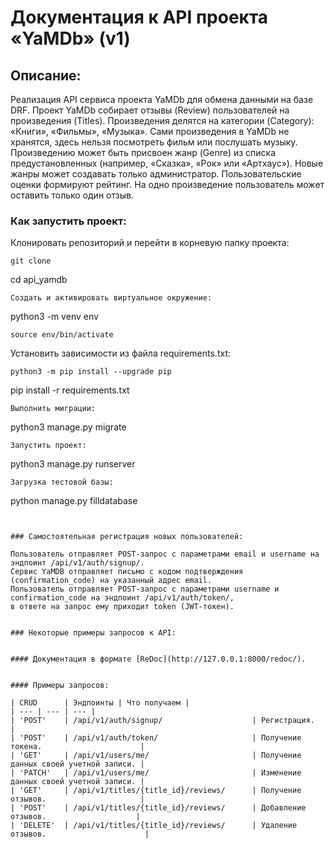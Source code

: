 # Документация к API проекта «YaMDb» (v1) 


## Описание: 

Реализация API сервиса проекта YaMDb для обмена данными на базе DRF. Проект YaMDb cобирает отзывы (Review) пользователей на произведения (Titles). Произведения делятся на категории (Category): «Книги», «Фильмы», «Музыка». Сами произведения в YaMDb не хранятся, здесь нельзя посмотреть фильм или послушать музыку. 
Произведению может быть присвоен жанр (Genre) из списка предустановленных (например, «Сказка», «Рок» или «Артхаус»). Новые жанры может создавать только администратор. Пользовательские оценки формируют рейтинг. На одно произведение пользователь может оставить только один отзыв. 

 
### Как запустить проект: 

Клонировать репозиторий и перейти в корневую папку проекта: 
``` 
git clone 
```  
cd api_yamdb 
``` 
Cоздать и активировать виртуальное окружение: 
``` 
python3 -m venv env 
``` 
source env/bin/activate 
``` 
Установить зависимости из файла requirements.txt: 
``` 
python3 -m pip install --upgrade pip 
``` 
pip install -r requirements.txt  
``` 
Выполнить миграции: 
```  
python3 manage.py migrate 
``` 
Запустить проект: 
``` 
python3 manage.py runserver 
```  
Загрузка тестовой базы: 
``` 
python manage.py filldatabase 
``` 


### Самостоятельная регистрация новых пользователей: 

Пользователь отправляет POST-запрос с параметрами email и username на эндпоинт /api/v1/auth/signup/. 
Сервис YaMDB отправляет письмо с кодом подтверждения (confirmation_code) на указанный адрес email.
Пользователь отправляет POST-запрос с параметрами username и confirmation_code на эндпоинт /api/v1/auth/token/,
в ответе на запрос ему приходит token (JWT-токен). 

 
### Некоторые примеры запросов к API: 

 
#### Документация в формате [ReDoc](http://127.0.0.1:8000/redoc/). 

 
#### Примеры запросов: 

| CRUD      | Эндпоинты | Что получаем |  
| --- | --- | --- | 
| 'POST'    | /api/v1/auth/signup/                    | Регистрация.                           | 
| 'POST'    | /api/v1/auth/token/                     | Получение токена.                      | 
| 'GET'     | /api/v1/users/me/                       | Получение данных своей учетной записи. | 
| 'PATCH'   | /api/v1/users/me/                       | Изменение данных своей учетной записи. | 
| 'GET'     | /api/v1/titles/{title_id}/reviews/      | Получение отзывов.                     | 
| 'POST'    | /api/v1/titles/{title_id}/reviews/      | Добавление отзывов.                    | 
| 'DELETE'  | /api/v1/titles/{title_id}/reviews/      | Удаление отзывов.                      |
